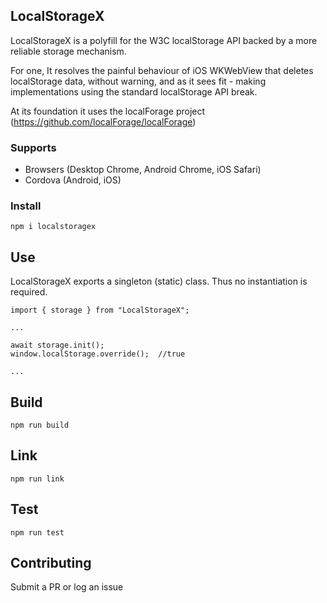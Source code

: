 ## LocalStorageX

LocalStorageX is a polyfill for the W3C localStorage API backed by a more reliable storage mechanism. 

For one, It resolves the painful behaviour of iOS WKWebView that deletes localStorage data, without warning, and as it sees fit - making implementations using the standard localStorage API break. 

At its foundation it uses the localForage project (https://github.com/localForage/localForage) 

### Supports
- Browsers (Desktop Chrome, Android Chrome, iOS Safari)
- Cordova (Android, iOS)

### Install
```
npm i localstoragex
```

## Use
LocalStorageX exports a singleton (static) class. Thus no instantiation is required. 

```
import { storage } from "LocalStorageX"; 

...

await storage.init(); 
window.localStorage.override();  //true

...

```

## Build 
```
npm run build
```

## Link 
```
npm run link
```

## Test 
```
npm run test
```

## Contributing
Submit a PR or log an issue


